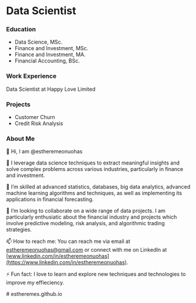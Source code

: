 # Data Scientist

### Education
- Data Science, MSc.
- Finance and Investment, MSc.
- Finance and Investment, MA.
- Financial Accounting, BSc.

### Work Experience
Data Scientist at Happy Love Limited

### Projects
- Customer Churn 
- Credit Risk Analysis 

### About Me
👋 Hi, I am @estheremeonuohas

👀 I leverage data science techniques to extract meaningful insights and solve complex problems across various industries, particularly in finance and investment.

🌱 I’m skilled at advanced statistics, databases, big data analytics, advanced machine learning algorithms and techniques, as well as implementing its applications in financial forecasting.

💞️ I’m looking to collaborate on a wide range of data projects. I am particularly enthusiatic about the financial industry and projects which involve predictive modeling, risk analysis, and algorithmic trading strategies.

📫 How to reach me: You can reach me via email at [estheremeonuohas@gmail.com](mailto:estheremeonuohas@gmail.com) or connect with me on LinkedIn at [www.linkedin.com/in/estheremeonuohas](https://www.linkedin.com/in/estheremeonuohas).

⚡ Fun fact: I love to learn and explore new techniques and technologies to improve my effieciency.
<!---
estheremeonuohas/estheremeonuohas is a ✨ special ✨ repository because its `README.md` (this file) appears on your GitHub profile.
You can click the Preview link to take a look at your changes.
---># estheremes.github.io
